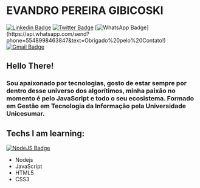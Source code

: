 
# EVANDRO PEREIRA GIBICOSKI

[![Linkedin Badge](https://img.shields.io/badge/-LinkedIn-blue?style=flat-square&logo=Linkedin&logoColor=white&link=https://www.linkedin.com/in/gibifyofficial/)](https://www.linkedin.com/in/gibifyofficial/)
[![Twitter Badge](https://img.shields.io/badge/-Twitter-1ca0f1?style=flat-square&logo=Twitter&logoColor=white&link=https://www.twitter.com/gibify_official)](https://twitter.com/gibify_official)
[![WhatsApp Badge](https://img.shields.io/badge/-WhatsApp-4CA143?style=flat-square&logo=WhatsApp&logoColor=white&link=https://api.whatsapp.com/send?phone=5548998463847&text=Obrigado%20pelo%20Contato!)](https://api.whatsapp.com/send?phone=5548998463847&text=Obrigado%20pelo%20Contato!)
[![Gmail Badge](https://img.shields.io/badge/-Gmail-red?style=flat-square&logo=Gmail&logoColor=white&link=mailto:evandrogibicoski@gmail.com)](mailto:evandrogibicoski@gmail.com)

## Hello There! 

### Sou apaixonado por tecnologias, gosto de estar sempre por dentro desse universo dos algorítimos, minha paixão no momento é pelo JavaScript e todo o seu ecosistema. Formado em Gestão em Tecnologia da Informação pela Universidade Unicesumar.

## Techs I am learning:
[![NodeJS Badge](https://img.shields.io/badge/-NodeJS-success?style=flat-square&logo=Nodejs&logoColor=white&link=https://nodejs.org/en/)](https://nodejs.org/en/)
* Nodejs
* JavaScript
* HTML5
* CSS3
